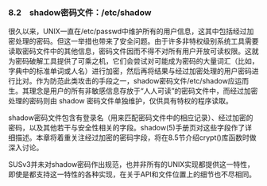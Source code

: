 ### 8.2　shadow密码文件：/etc/shadow

很久以来，UNIX一直在/etc/passwd中维护所有的用户信息，这其中包括经过加密处理的密码。但这一举措也带来了安全问题。由于许多非特权级别系统工具需要读取密码文件中的其他信息，密码文件因而不得不对所有用户开放可读权限。这就为密码破解工具提供了可乘之机，它们会尝试对可能成为密码的大量词汇（比如，字典中的标准单词或人名）进行加密，然后再将结果与经过加密处理的用户密码进行比对。作为防范此类攻击的手段之一，shadow密码文件/etc/shadow应运而生。其理念是用户的所有非敏感信息存放于“人人可读”的密码文件中，而经过加密处理的密码则由 shadow 密码文件单独维护，仅供具有特权的程序读取。

shadow密码文件包含有登录名（用来匹配密码文件中的相应记录）、经过加密的密码，以及其他若干与安全性相关的字段。shadow(5)手册页对这些字段作了详细描述。本章将着重关注经过加密的密码字段，将在8.5节介绍crypt()库函数时做深入讨论。

SUSv3并未对shadow密码作出规范，也并非所有的UNIX实现都提供这一特性，即使是都支持这一特性的各种实现，在关于API和文件位置上的细节也不尽相同。

